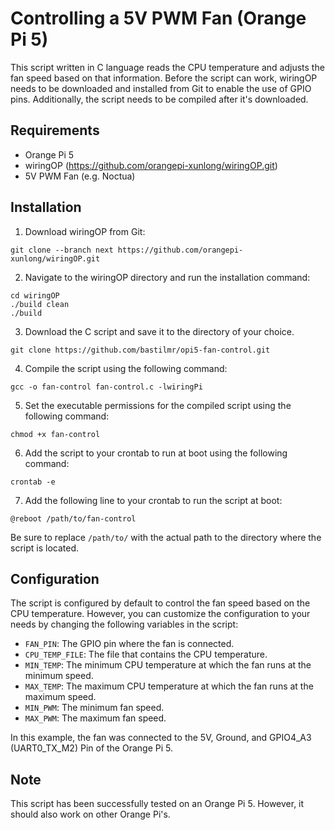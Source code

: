 # Controlling a 5V PWM Fan (Orange Pi 5)

This script written in C language reads the CPU temperature and adjusts the fan speed based on that information. Before the script can work, wiringOP needs to be downloaded and installed from Git to enable the use of GPIO pins. Additionally, the script needs to be compiled after it's downloaded.

## Requirements

- Orange Pi 5
- wiringOP (https://github.com/orangepi-xunlong/wiringOP.git)
- 5V PWM Fan (e.g. Noctua)

## Installation

1. Download wiringOP from Git:
```
git clone --branch next https://github.com/orangepi-xunlong/wiringOP.git
```

2. Navigate to the wiringOP directory and run the installation command:
```
cd wiringOP
./build clean
./build
```

3. Download the C script and save it to the directory of your choice.
```
git clone https://github.com/bastilmr/opi5-fan-control.git
```

4. Compile the script using the following command:
```
gcc -o fan-control fan-control.c -lwiringPi
```

5. Set the executable permissions for the compiled script using the following command:
```
chmod +x fan-control
```

6. Add the script to your crontab to run at boot using the following command:
```
crontab -e
```

7. Add the following line to your crontab to run the script at boot:
```
@reboot /path/to/fan-control
```

Be sure to replace `/path/to/` with the actual path to the directory where the script is located.

## Configuration

The script is configured by default to control the fan speed based on the CPU temperature. However, you can customize the configuration to your needs by changing the following variables in the script:

- `FAN_PIN`: The GPIO pin where the fan is connected.
- `CPU_TEMP_FILE`: The file that contains the CPU temperature.
- `MIN_TEMP`: The minimum CPU temperature at which the fan runs at the minimum speed.
- `MAX_TEMP`: The maximum CPU temperature at which the fan runs at the maximum speed.
- `MIN_PWM`: The minimum fan speed.
- `MAX_PWM`: The maximum fan speed.

In this example, the fan was connected to the 5V, Ground, and GPIO4_A3 (UART0_TX_M2) Pin of the Orange Pi 5.

## Note

This script has been successfully tested on an Orange Pi 5. However, it should also work on other Orange Pi's.
